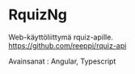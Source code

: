 # RquizNg

Web-käyttöliittymä rquiz-apille.<br>
https://github.com/reeppi/rquiz-api<br>

Avainsanat :  Angular, Typescript